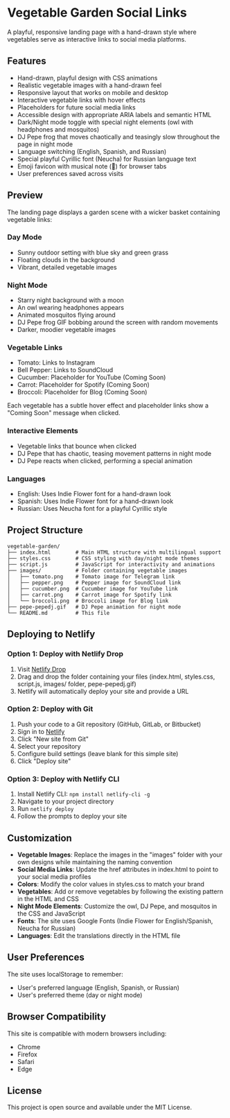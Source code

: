 # Vegetable Garden Social Links

A playful, responsive landing page with a hand-drawn style where vegetables serve as interactive links to social media platforms.

## Features

- Hand-drawn, playful design with CSS animations
- Realistic vegetable images with a hand-drawn feel
- Responsive layout that works on mobile and desktop
- Interactive vegetable links with hover effects
- Placeholders for future social media links
- Accessible design with appropriate ARIA labels and semantic HTML
- Dark/Night mode toggle with special night elements (owl with headphones and mosquitos)
- DJ Pepe frog that moves chaotically and teasingly slow throughout the page in night mode
- Language switching (English, Spanish, and Russian)
- Special playful Cyrillic font (Neucha) for Russian language text
- Emoji favicon with musical note (🎵) for browser tabs
- User preferences saved across visits

## Preview

The landing page displays a garden scene with a wicker basket containing vegetable links:

### Day Mode
- Sunny outdoor setting with blue sky and green grass
- Floating clouds in the background
- Vibrant, detailed vegetable images

### Night Mode
- Starry night background with a moon
- An owl wearing headphones appears
- Animated mosquitos flying around
- DJ Pepe frog GIF bobbing around the screen with random movements
- Darker, moodier vegetable images

### Vegetable Links
- Tomato: Links to Instagram
- Bell Pepper: Links to SoundCloud
- Cucumber: Placeholder for YouTube (Coming Soon)
- Carrot: Placeholder for Spotify (Coming Soon)
- Broccoli: Placeholder for Blog (Coming Soon)

Each vegetable has a subtle hover effect and placeholder links show a "Coming Soon" message when clicked.

### Interactive Elements
- Vegetable links that bounce when clicked
- DJ Pepe that has chaotic, teasing movement patterns in night mode
- DJ Pepe reacts when clicked, performing a special animation

### Languages
- English: Uses Indie Flower font for a hand-drawn look
- Spanish: Uses Indie Flower font for a hand-drawn look
- Russian: Uses Neucha font for a playful Cyrillic style

## Project Structure

```
vegetable-garden/
├── index.html        # Main HTML structure with multilingual support
├── styles.css        # CSS styling with day/night mode themes
├── script.js         # JavaScript for interactivity and animations
├── images/           # Folder containing vegetable images
│   ├── tomato.png    # Tomato image for Telegram link
│   ├── pepper.png    # Pepper image for SoundCloud link
│   ├── cucumber.png  # Cucumber image for YouTube link
│   ├── carrot.png    # Carrot image for Spotify link
│   └── broccoli.png  # Broccoli image for Blog link
├── pepe-pepedj.gif   # DJ Pepe animation for night mode
└── README.md         # This file
```

## Deploying to Netlify

### Option 1: Deploy with Netlify Drop

1. Visit [Netlify Drop](https://app.netlify.com/drop)
2. Drag and drop the folder containing your files (index.html, styles.css, script.js, images/ folder, pepe-pepedj.gif)
3. Netlify will automatically deploy your site and provide a URL

### Option 2: Deploy with Git

1. Push your code to a Git repository (GitHub, GitLab, or Bitbucket)
2. Sign in to [Netlify](https://app.netlify.com/)
3. Click "New site from Git"
4. Select your repository
5. Configure build settings (leave blank for this simple site)
6. Click "Deploy site"

### Option 3: Deploy with Netlify CLI

1. Install Netlify CLI: `npm install netlify-cli -g`
2. Navigate to your project directory
3. Run `netlify deploy`
4. Follow the prompts to deploy your site

## Customization

- **Vegetable Images**: Replace the images in the "images" folder with your own designs while maintaining the naming convention
- **Social Media Links**: Update the href attributes in index.html to point to your social media profiles
- **Colors**: Modify the color values in styles.css to match your brand
- **Vegetables**: Add or remove vegetables by following the existing pattern in the HTML and CSS
- **Night Mode Elements**: Customize the owl, DJ Pepe, and mosquitos in the CSS and JavaScript
- **Fonts**: The site uses Google Fonts (Indie Flower for English/Spanish, Neucha for Russian)
- **Languages**: Edit the translations directly in the HTML file

## User Preferences

The site uses localStorage to remember:
- User's preferred language (English, Spanish, or Russian)
- User's preferred theme (day or night mode)

## Browser Compatibility

This site is compatible with modern browsers including:
- Chrome
- Firefox
- Safari
- Edge

## License

This project is open source and available under the MIT License. 
